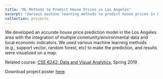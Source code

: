 ```yaml
---
title: "ML Methods to Predict House Prices in Los Angeles"
excerpt: "Various machine learning methods to predict house prices in LA.<br/><img src='/figures/projects/2019-dva-1.png width='500'>"
collection: projects
---
```


We developed an accurate house price prediction model in the Los Angeles area with the integration of multiple community/environmental data and local economic indicators. We used various machine learning methods (e.g., support vector, random forest, etc) to make the prediction, and results were visualized on a map.

Related course: [CSE 6242: Data and Visual Analytics](https://omscs.gatech.edu/cse-6242-data-visual-analytics), Spring 2019

Download project poster [here](/files/projects/2019-DVA-poster.pdf).
